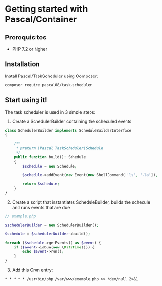 # Getting started with Pascal/Container

## Prerequisites

 - PHP 7.2 or higher

## Installation

Install Pascal/TaskScheduler using Composer:

```bash
composer require pascal08/task-scheduler
```

## Start using it!

The task scheduler is used in 3 simple steps:

1. Create a SchedulerBuilder containing the scheduled events

```php
class SchedulerBuilder implements ScheduleBuilderInterface
{

    /**
     * @return \Pascal\TaskScheduler\Schedule
     */
    public function build(): Schedule
    {
        $schedule = new Schedule;

        $schedule->addEvent(new Event(new ShellCommand(['ls', '-la']), '0 0 * * *')); // Run `ls -la` every day at 00:00

        return $schedule;
    }
}
```

2. Create a script that instantiates ScheduleBuilder, builds the schedule and runs events that are due

```php
// example.php

$schedulerBuilder = new SchedulerBuilder();

$schedule = $schedulerBuilder->build();

foreach ($schedule->getEvents() as $event) {
    if ($event->isDue(new \DateTime())) {
        echo $event->run();
    }
}
 ```
 
 3. Add this Cron entry:
 
 ```
 * * * * * /usr/bin/php /var/www/example.php >> /dev/null 2>&1
 ```
 
 